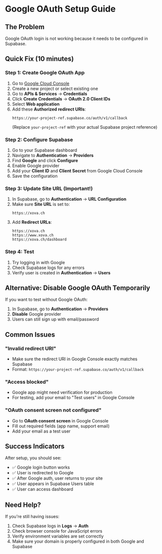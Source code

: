 # Google OAuth Setup Guide

## The Problem
Google OAuth login is not working because it needs to be configured in Supabase.

## Quick Fix (10 minutes)

### Step 1: Create Google OAuth App
1. Go to [Google Cloud Console](https://console.cloud.google.com/)
2. Create a new project or select existing one
3. Go to **APIs & Services** → **Credentials**
4. Click **Create Credentials** → **OAuth 2.0 Client IDs**
5. Select **Web application**
6. Add these **Authorized redirect URIs**:
   ```
   https://your-project-ref.supabase.co/auth/v1/callback
   ```
   (Replace `your-project-ref` with your actual Supabase project reference)

### Step 2: Configure Supabase
1. Go to your Supabase dashboard
2. Navigate to **Authentication** → **Providers**
3. Find **Google** and click **Configure**
4. Enable Google provider
5. Add your **Client ID** and **Client Secret** from Google Cloud Console
6. Save the configuration

### Step 3: Update Site URL (Important!)
1. In Supabase, go to **Authentication** → **URL Configuration**
2. Make sure **Site URL** is set to:
   ```
   https://xova.ch
   ```
3. Add **Redirect URLs**:
   ```
   https://xova.ch
   https://www.xova.ch
   https://xova.ch/dashboard
   ```

### Step 4: Test
1. Try logging in with Google
2. Check Supabase logs for any errors
3. Verify user is created in **Authentication** → **Users**

## Alternative: Disable Google OAuth Temporarily

If you want to test without Google OAuth:

1. In Supabase, go to **Authentication** → **Providers**
2. **Disable** Google provider
3. Users can still sign up with email/password

## Common Issues

### "Invalid redirect URI"
- Make sure the redirect URI in Google Console exactly matches Supabase
- Format: `https://your-project-ref.supabase.co/auth/v1/callback`

### "Access blocked"
- Google app might need verification for production
- For testing, add your email to "Test users" in Google Console

### "OAuth consent screen not configured"
- Go to **OAuth consent screen** in Google Console
- Fill out required fields (app name, support email)
- Add your email as a test user

## Success Indicators

After setup, you should see:
- ✅ Google login button works
- ✅ User is redirected to Google
- ✅ After Google auth, user returns to your site
- ✅ User appears in Supabase Users table
- ✅ User can access dashboard

## Need Help?

If you're still having issues:
1. Check Supabase logs in **Logs** → **Auth**
2. Check browser console for JavaScript errors
3. Verify environment variables are set correctly
4. Make sure your domain is properly configured in both Google and Supabase


